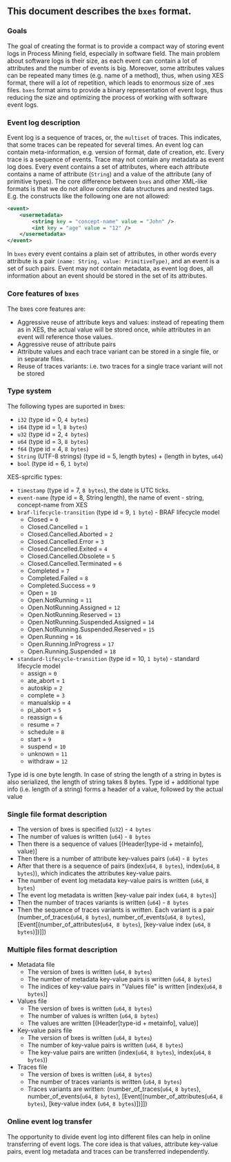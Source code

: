 ## This document describes the `bxes` format.

### Goals

The goal of creating the format is to provide a compact way of storing event logs in Process Mining field, especially in software field.
The main problem about software logs is their size, as each event can contain a lot of attributes and the number of events is big. Moreover,
some attributes values can be repeated many times (e.g. name of a method), thus, when using XES format, there will a lot of repetition, which leads
to enormous size of .xes files. `bxes` format aims to provide a binary representation of event logs, thus reducing the size and optimizing the process
of working with software event logs.

### Event log description

Event log is a sequence of traces, or, the `multiset` of traces. This indicates, that some traces can be repeated for several times.
An event log can contain meta-information, e.g. version of format, date of creation, etc.
Every trace is a sequence of events.
Trace may not contain any metadata as event log does.
Every event contains a set of attributes, where each attribute contains a name of attribute (`String`) and a value of the attribute (any of primitive types).
The core difference between `bxes` and other XML-like formats is that we do not allow complex data structures and nested tags.
E.g. the constructs like the following one are not allowed:

```xml
<event>
    <usermetadata>
        <string key = "concept-name" value = "John" />
        <int key = "age" value = "12" />
    </usermetadata>
</event>
```

In `bxes` every event contains a plain set of attributes, in other words every attribute is a pair `(name: String, value: PrimitiveType)`, and an event is
a set of such pairs.
Event may not contain metadata, as event log does, all information about an event should be stored in the set of its attributes.

### Core features of `bxes`

The bxes core features are:
- Aggressive reuse of attribute keys and values: instead of repeating them as in XES, the actual value will be stored once, while attributes in an event
  will reference those values.
- Aggressive reuse of attribute pairs
- Attribute values and each trace variant can be stored in a single file, or in separate files.
- Reuse of traces variants: i.e. two traces for a single trace variant will not be stored

### Type system

The following types are suported in bxes:
- `i32` (type id = 0, `4 bytes`)
- `i64` (type id = 1, `8 bytes`)
- `u32` (type id = 2, `4 bytes`)
- `u64` (type id = 3, `8 bytes`)
- `f64` (type id = 4, `8 bytes`)
- `String` (UTF-8 strings) (type id = 5, length bytes) + (length in bytes, `u64`)
- `bool` (type id = 6, `1 byte`)

XES-sprcific types:
- `timestamp` (type id = 7, `8 bytes`), the date is UTC ticks.
- `event-name` (type id = 8, String length), the name of event - string, concept-name from XES
- `braf-lifecycle-transition` (type id = 9, `1 byte`) - BRAF lifecycle model
    - Closed = `0`
    - Closed.Cancelled = `1`
    - Closed.Cancelled.Aborted = `2`
    - Closed.Cancelled.Error = `3`
    - Closed.Cancelled.Exited = `4`
    - Closed.Cancelled.Obsolete = `5`
    - Closed.Cancelled.Terminated = `6`
    - Completed = `7`
    - Completed.Failed = `8`
    - Completed.Success = `9`
    - Open = `10`
    - Open.NotRunning = `11`
    - Open.NotRunning.Assigned = `12`
    - Open.NotRunning.Reserved = `13`
    - Open.NotRunning.Suspended.Assigned = `14`
    - Open.NotRunning.Suspended.Reserved = `15`
    - Open.Running = `16`
    - Open.Running.InProgress = `17`
    - Open.Running.Suspended = `18`
- `standard-lifecycle-transition` (type id = 10, `1 byte`) - standard lifecycle model
    - assign = `0`
    - ate_abort = `1`
    - autoskip = `2`
    - complete = `3`
    - manualskip = `4`
    - pi_abort = `5`
    - reassign = `6`
    - resume = `7`
    - schedule = `8`
    - start = `9`
    - suspend = `10`
    - unknown = `11`
    - withdraw = `12`

Type id is one byte length. In case of string the length of a string in bytes is also serialized, the length of string takes 8 bytes.
Type id + additional type info (i.e. length of a string) forms a header of a value, followed by the actual value

### Single file format description

- The version of bxes is specified (`u32`) - `4 bytes`
- The number of values is written (`u64`) - `8 bytes`
- Then there is a sequence of values [(Header[type-id + metainfo], value)]
- Then there is a number of attribute key-values pairs (`u64`) - `8 bytes`
- After that there is a sequence of pairs (index(`u64`, `8 bytes`), index(`u64`, `8 bytes`)), which indicates the attributes key-value pairs.
- The number of event log metadata key-value pairs is written (`u64`, `8 bytes`)
- The event log metadata is written [key-value pair index (`u64`, `8 bytes`)]
- Then the number of traces variants is written (`u64`) - `8 bytes`
- Then the sequence of traces variants is written.
  Each variant is a pair (number_of_traces(`u64`, `8 bytes`), number_of_events(`u64`, `8 bytes`), [Event[(number_of_attributes(`u64`,` 8 bytes`), [key-value index (`u64`, `8 bytes`)])]])

 ### Multiple files format description

- Metadata file
    - The version of bxes is written (`u64`, `8 bytes`)
    - The number of metadata key-value pairs is written (`u64`, `8 bytes`)
    - The indices of key-value pairs in "Values file" is written [index(`u64`, `8 bytes`)]
- Values file
    - The version of bxes is written (`u64`, `8 bytes`)
    - The number of values is written (`u64`, `8 bytes`)
    - The values are written [(Header[type-id + metainfo], value)]
- Key-value pairs file
    - The version of bxes is written (`u64`, `8 bytes`)
    - The number of key-value pairs is written (`u64`, `8 bytes`)
    - The key-value pairs are written (index(`u64`, `8 bytes`), index(`u64`, `8 bytes`))
- Traces file
    - The version of bxes is written (`u64`, `8 bytes`)
    - The number of traces variants is written (`u64`, `8 bytes`)
    - Traces variants are written: (number_of_traces(`u64`, `8 bytes`), number_of_events(`u64`, `8 bytes`), [Event[(number_of_attributes(`u64`, `8 bytes`), [key-value index (`u64`, `8 bytes`)])]])

### Online event log transfer

The opportunity to divide event log into different files can help in online transferring of event logs.
The core idea is that values, attribute key-value pairs, event log metadata and traces can be transferred independently.